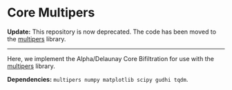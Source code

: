 # Core Multipers

**Update:** This repository is now deprecated. The code has been moved to the [multipers](https://github.com/DavidLapous/multipers) library.

---

Here, we implement the Alpha/Delaunay Core Bifiltration for use with the [multipers](https://github.com/DavidLapous/multipers) library.

**Dependencies:** `multipers numpy matplotlib scipy gudhi tqdm`.

